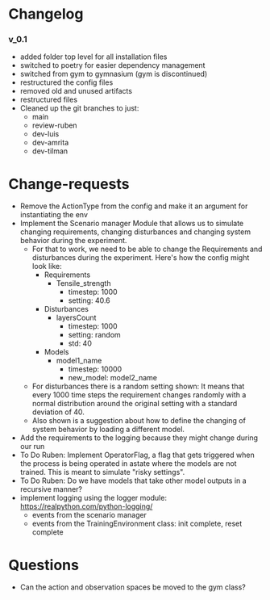 # Changelog
### v_0.1
- added folder top level for all installation files
- switched to poetry for easier dependency management
- switched from gym to gymnasium (gym is discontinued)
- restructured the config files
- removed old and unused artifacts
- restructured files
- Cleaned up the git branches to just:
  - main
  - review-ruben
  - dev-luis
  - dev-amrita
  - dev-tilman

# Change-requests
- Remove the ActionType from the config and make it an argument for instantiating the env 
- Implement the Scenario manager Module that allows us to simulate changing requirements, changing disturbances and changing system behavior during the experiment.
  - For that to work, we need to be able to change the Requirements and disturbances during the experiment. Here's how the config might look like:
    - Requirements
      - Tensile_strength
        - timestep: 1000
        - setting: 40.6
    - Disturbances
      - layersCount
        - timestep: 1000
        - setting: random
        - std: 40
    - Models
      - model1_name
        - timestep: 10000
        - new_model: model2_name
  - For disturbances there is a random setting shown: It means that every 1000 time steps the requirement changes randomly with a normal distribution around the original setting with a standard deviation of 40.
  - Also shown is a suggestion about how to define the changing of system behavior by loading a different model.
- Add the requirements to the logging because they might change during our run
- To Do Ruben: Implement OperatorFlag, a flag that gets triggered when the process is being operated in  astate where the models are not trained. This is meant to simulate "risky settings".
- To Do Ruben: Do we have models that take other model outputs in a recursive manner?
- implement logging using the logger module: https://realpython.com/python-logging/
  - events from the scenario manager
  - events from the TrainingEnvironment class: init complete, reset complete
# Questions
- Can the action and observation spaces be moved to the gym class?
